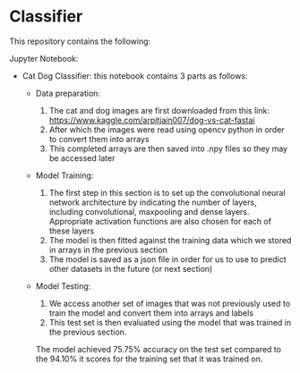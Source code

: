 # Classifier
This repository contains the following:

Jupyter Notebook:
- Cat Dog Classifier: this notebook contains 3 parts as follows:
  - Data preparation: 
    1. The cat and dog images are first downloaded from this link: https://www.kaggle.com/arpitjain007/dog-vs-cat-fastai
    2. After which the images were read using opencv python in order to convert them into arrays
    3. This completed arrays are then saved into .npy files so they may be accessed later
  - Model Training:
    1. The first step in this section is to set up the convolutional neural network architecture by indicating the number of layers, including convolutional, maxpooling and dense layers. Appropriate activation functions are also chosen for each of these layers
    2. The model is then fitted against the training data which we stored in arrays in the previous section
    3. The model is saved as a json file in order for us to use to predict other datasets in the future (or next section)
  - Model Testing:
    1. We access another set of images that was not previously used to train the model and convert them into arrays and labels
    2. This test set is then evaluated using the model that was trained in the previous section. 
    
    The model achieved 75.75% accuracy on the test set compared to the 94.10% it scores for the training set that it was trained on.
